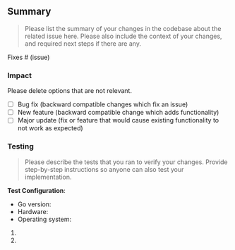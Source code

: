 ## Summary

> Please list the summary of your changes in the codebase about the related issue here. Please also include the context of your changes, and required next steps if there are any.

Fixes # (issue)

### Impact

Please delete options that are not relevant.

- [ ] Bug fix (backward compatible changes which fix an issue)
- [ ] New feature (backward compatible change which adds functionality)
- [ ] Major update (fix or feature that would cause existing functionality to not work as expected)

### Testing

> Please describe the tests that you ran to verify your changes. Provide step-by-step instructions so anyone can also test your implementation.

**Test Configuration**:
* Go version: 
* Hardware:
* Operating system:

1. 
2. 